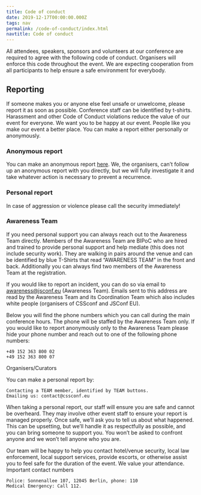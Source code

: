 ```yaml
---
title: Code of conduct
date: 2019-12-17T00:00:00.000Z
tags: nav
permalink: /code-of-conduct/index.html
navtitle: Code of conduct
---
```


All attendees, speakers, sponsors and volunteers at our conference are required to agree with the following code of conduct. Organisers will enforce this code throughout the event. We are expecting cooperation from all participants to help ensure a safe environment for everybody.

## Reporting

If someone makes you or anyone else feel unsafe or unwelcome, please report it as soon as possible. Conference staff can be identified by t-shirts. Harassment and other Code of Conduct violations reduce the value of our event for everyone. We want you to be happy at our event. People like you make our event a better place. You can make a report either personally or anonymously.

### Anonymous report

You can make an anonymous report [here](). We, the organisers, can’t follow up an anonymous report with you directly, but we will fully investigate it and take whatever action is necessary to prevent a recurrence.

### Personal report

In case of aggression or violence please call the security immediately!

### Awareness Team

If you need personal support you can always reach out to the Awareness Team directly. Members of the Awareness Team are BIPoC who are hired and trained to provide personal support and help mediate (this does not include security work). They are walking in pairs around the venue and can be identified by blue T-Shirts that read “AWARENESS TEAM” in the front and back. Additionally you can always find two members of the Awareness Team at the registration.

If you would like to report an incident, you can do so via email to awareness@jsconf.eu (Awareness Team). Emails sent to this address are read by the Awareness Team and its Coordination Team which also includes white people (organisers of CSSconf and JSConf EU).

Below you will find the phone numbers which you can call during the main conference hours. The phone will be staffed by the Awareness Team only. If you would like to report anonymously only to the Awareness Team please hide your phone number and reach out to one of the following phone numbers:

    +49 152 363 800 02
    +49 152 363 800 07

Organisers/Curators

You can make a personal report by:

    Contacting a TEAM member, identified by TEAM buttons.
    Emailing us: contact@cssconf.eu

When taking a personal report, our staff will ensure you are safe and cannot be overheard. They may involve other event staff to ensure your report is managed properly. Once safe, we’ll ask you to tell us about what happened. This can be upsetting, but we’ll handle it as respectfully as possible, and you can bring someone to support you. You won’t be asked to confront anyone and we won’t tell anyone who you are.

Our team will be happy to help you contact hotel/venue security, local law enforcement, local support services, provide escorts, or otherwise assist you to feel safe for the duration of the event. We value your attendance.
Important contact numbers

    Police: Sonnenallee 107, 12045 Berlin, phone: 110
    Medical Emergency: Call 112.